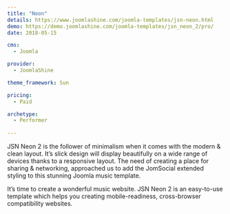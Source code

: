 ```yaml
---
title: "Neon"
details: https://www.joomlashine.com/joomla-templates/jsn-neon.html
demo: https://demo.joomlashine.com/joomla-templates/jsn_neon_2/pro/
date: 2018-05-15

cms: 
  - Joomla

provider: 
  - JoomlaShine

theme_framework: Sun

pricing:
  - Paid

archetype:
  - Performer
  
---
```


JSN Neon 2 is the follower of minimalism when it comes with the modern & clean layout. It’s slick design will display beautifully on a wide range of devices thanks to a responsive layout. The need of creating a place for sharing & networking, approached us to add the JomSocial extended styling to this stunning Joomla music template.

It’s time to create a wonderful music website. JSN Neon 2 is an easy-to-use template which helps you creating mobile-readiness, cross-browser compatibility websites.

